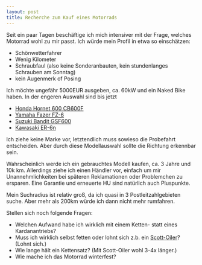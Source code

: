 ```yaml
---
layout: post
title: Recherche zum Kauf eines Motorrads
---
```

Seit ein paar Tagen beschäftige ich mich intensiver mit der Frage, welches Motorrad wohl zu mir passt. Ich würde mein Profil in etwa so einschätzen:

* Schönwetterfahrer
* Wenig Kilometer
* Schraubfaul (also keine Sonderanbauten, kein stundenlanges Schrauben am Sonntag) 
* kein Augenmerk of Posing

Ich möchte ungefähr 5000EUR ausgeben, ca. 60kW und ein Naked Bike haben. In der engeren Auswahl sind bis jetzt

* [Honda Hornet 600 CB600F][1]
* [Yamaha Fazer FZ-6][2]
* [Suzuki Bandit GSF600][3]
* [Kawasaki ER-6n][4]

Ich ziehe keine Marke vor, letztendlich muss sowieso die Probefahrt entscheiden. Aber durch diese Modellauswahl sollte die Richtung erkennbar sein.

Wahrscheinlich werde ich ein gebrauchtes Modell kaufen, ca. 3 Jahre und 10k km. Allerdings ziehe ich einen Händler vor, einfach um mir Unannehmlichkeiten bei späteren Reklamationen oder Problemchen zu ersparen. Eine Garantie und erneuerte HU sind natürlich auch Pluspunkte.

Mein Suchradius ist relativ groß, da ich quasi in 3 Postleitzahlgebieten suche. Aber mehr als 200km würde ich dann nicht mehr rumfahren.

Stellen sich noch folgende Fragen:

* Welchen Aufwand habe ich wirklich mit einem Ketten- statt eines Kardanantriebs?
* Muss ich wirklich selbst fetten oder lohnt sich z.b. ein [Scott-Oiler][5]? (Lohnt sich.)
* Wie lange hält ein Kettensatz? (Mit Scott-Oiler wohl 3-4x länger.)
* Wie mache ich das Motorrad winterfest?

[1]: http://de.wikipedia.org/wiki/Honda_CB_600_F_Hornet
[2]: http://de.wikipedia.org/wiki/Yamaha_Fazer#FZ6
[3]: http://de.wikipedia.org/wiki/Suzuki_GSF_600
[4]: http://de.wikipedia.org/wiki/Kawasaki_ER-6
[5]: http://www.scottoiler.de/

